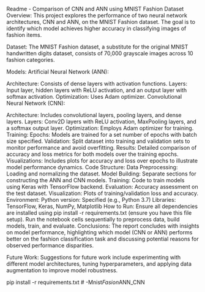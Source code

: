 Readme - Comparison of CNN and ANN using MNIST Fashion Dataset
Overview:
This project explores the performance of two neural network architectures, CNN and ANN, on the MNIST Fashion dataset. The goal is to identify which model achieves higher accuracy in classifying images of fashion items.

Dataset:
The MNIST Fashion dataset, a substitute for the original MNIST handwritten digits dataset, consists of 70,000 grayscale images across 10 fashion categories.

Models:
Artificial Neural Network (ANN):

Architecture: Consists of dense layers with activation functions.
Layers: Input layer, hidden layers with ReLU activation, and an output layer with softmax activation.
Optimization: Uses Adam optimizer.
Convolutional Neural Network (CNN):

Architecture: Includes convolutional layers, pooling layers, and dense layers.
Layers: Conv2D layers with ReLU activation, MaxPooling layers, and a softmax output layer.
Optimization: Employs Adam optimizer for training.
Training:
Epochs: Models are trained for a set number of epochs with batch size specified.
Validation: Split dataset into training and validation sets to monitor performance and avoid overfitting.
Results:
Detailed comparison of accuracy and loss metrics for both models over the training epochs.
Visualizations: Includes plots for accuracy and loss over epochs to illustrate model performance dynamics.
Code Structure:
Data Preprocessing: Loading and normalizing the dataset.
Model Building: Separate sections for constructing the ANN and CNN models.
Training: Code to train models using Keras with TensorFlow backend.
Evaluation: Accuracy assessment on the test dataset.
Visualization: Plots of training/validation loss and accuracy.
Environment:
Python version: Specified (e.g., Python 3.7)
Libraries: TensorFlow, Keras, NumPy, Matplotlib
How to Run:
Ensure all dependencies are installed using pip install -r requirements.txt (ensure you have this file setup).
Run the notebook cells sequentially to preprocess data, build models, train, and evaluate.
Conclusions:
The report concludes with insights on model performance, highlighting which model (CNN or ANN) performs better on the fashion classification task and discussing potential reasons for observed performance disparities.

Future Work:
Suggestions for future work include experimenting with different model architectures, tuning hyperparameters, and applying data augmentation to improve model robustness.

pip install -r requirements.txt
#   - M n i s t _ F a s i o n _ A N N _ C N N  
 